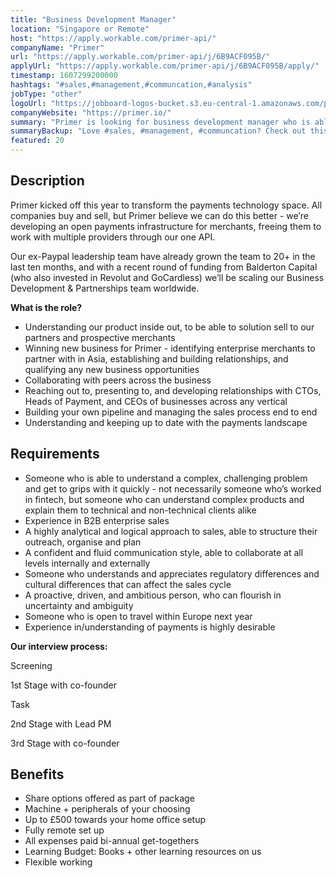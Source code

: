 ```yaml
---
title: "Business Development Manager"
location: "Singapore or Remote"
host: "https://apply.workable.com/primer-api/"
companyName: "Primer"
url: "https://apply.workable.com/primer-api/j/6B9ACF095B/"
applyUrl: "https://apply.workable.com/primer-api/j/6B9ACF095B/apply/"
timestamp: 1607299200000
hashtags: "#sales,#management,#communcation,#analysis"
jobType: "other"
logoUrl: "https://jobboard-logos-bucket.s3.eu-central-1.amazonaws.com/primer"
companyWebsite: "https://primer.io/"
summary: "Primer is looking for business development manager who is able to understand a complex, challenging problem and get to grips with it quickly with experience in B2B enterprise sales."
summaryBackup: "Love #sales, #management, #communcation? Check out this job post!"
featured: 20
---
```


## Description

Primer kicked off this year to transform the payments technology space. All companies buy and sell, but Primer believe we can do this better - we’re developing an open payments infrastructure for merchants, freeing them to work with multiple providers through our one API.

Our ex-Paypal leadership team have already grown the team to 20+ in the last ten months, and with a recent round of funding from Balderton Capital (who also invested in Revolut and GoCardless) we’ll be scaling our Business Development & Partnerships team worldwide.

**What is the role?**

*   Understanding our product inside out, to be able to solution sell to our partners and prospective merchants
*   Winning new business for Primer - identifying enterprise merchants to partner with in Asia, establishing and building relationships, and qualifying any new business opportunities
*   Collaborating with peers across the business
*   Reaching out to, presenting to, and developing relationships with CTOs, Heads of Payment, and CEOs of businesses across any vertical
*   Building your own pipeline and managing the sales process end to end
*   Understanding and keeping up to date with the payments landscape

## Requirements

*   Someone who is able to understand a complex, challenging problem and get to grips with it quickly - not necessarily someone who’s worked in fintech, but someone who can understand complex products and explain them to technical and non-technical clients alike
*   Experience in B2B enterprise sales
*   A highly analytical and logical approach to sales, able to structure their outreach, organise and plan
*   A confident and fluid communication style, able to collaborate at all levels internally and externally
*   Someone who understands and appreciates regulatory differences and cultural differences that can affect the sales cycle
*   A proactive, driven, and ambitious person, who can flourish in uncertainty and ambiguity
*   Someone who is open to travel within Europe next year
*   Experience in/understanding of payments is highly desirable

**Our interview process:**

Screening

1st Stage with co-founder

Task

2nd Stage with Lead PM

3rd Stage with co-founder

## Benefits

*   Share options offered as part of package
*   Machine + peripherals of your choosing
*   Up to £500 towards your home office setup
*   Fully remote set up
*   All expenses paid bi-annual get-togethers
*   Learning Budget: Books + other learning resources on us
*   Flexible working
